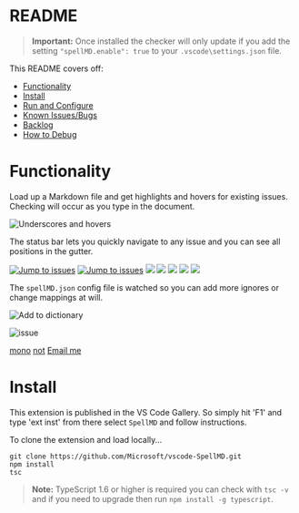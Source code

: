 # README

> **Important:** Once installed the checker will only update if you add the
> setting `"spellMD.enable": true` to your `.vscode\settings.json` file.

This README covers off:

-   [Functionality](#functionality)
-   [Install](#install)
-   [Run and Configure](#run-and-configure)
-   [Known Issues/Bugs](#known-issuesbugs)
-   [Backlog](#backlog)
-   [How to Debug](#how-to-debug)

# Functionality

Load up a Markdown file and get highlights and hovers for existing issues.
Checking will occur as you type in the document.

![Underscores and hovers](https://github.com/base/images/SpellMDDemo1.gif)

The status bar lets you quickly navigate to any issue and you can see all
positions in the gutter.

[![Jump to issues](https://github.com/base/images/SpellMDDemo2.gif)](http://shouldnottouchthis/)
[![Jump to issues](https://github.com/base/images/SpellMDDemo2.gif)](https://github.com/username/repository/blob/main/monkey)
![](https://github.com/base/images/SpellMDDemo2.gif)
![](https://github.com/base/SpellMDDemo2.gif)
![](https://github.com/base/SpellMDDemo2.gif#gh-light-mode-only)
<img src="https://github.com/base/images/myImage.gif">
<img src="https://github.com/base/images/myImage.gif#gh-light-mode-only">

The `spellMD.json` config file is watched so you can add more ignores or change
mappings at will.

![Add to dictionary](https://github.com/base/images/SpellMDDemo3.gif)

![issue](https://github.com/base/issue)

[mono](https://github.com/username/repository/blob/main/monkey)
[not](http://shouldnottouchthis/) [Email me](mailto:example@example.com)

# Install

This extension is published in the VS Code Gallery. So simply hit 'F1' and type
'ext inst' from there select `SpellMD` and follow instructions.

To clone the extension and load locally...

```
git clone https://github.com/Microsoft/vscode-SpellMD.git
npm install
tsc
```

> **Note:** TypeScript 1.6 or higher is required you can check with `tsc -v` and
> if you need to upgrade then run `npm install -g typescript`.
